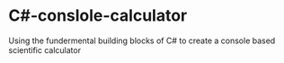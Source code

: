# C#-conslole-calculator
Using the fundermental building blocks of C# to create a console based scientific calculator
